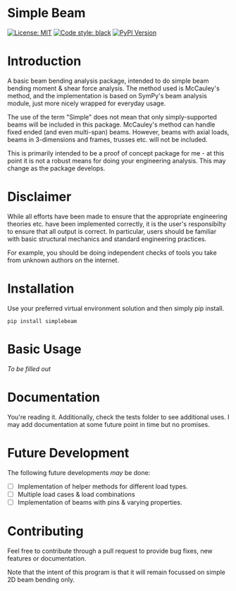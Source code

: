 # Simple Beam

[![License: MIT](https://img.shields.io/badge/License-MIT-blue.svg)](https://opensource.org/licenses/MIT)
[![Code style: black](https://img.shields.io/badge/code%20style-black-000000.svg)](https://github.com/psf/black)
[![PyPI Version](https://img.shields.io/pypi/v/simplebeam)](https://pypi.org/project/simplebeam/)

# Introduction
A basic beam bending analysis package, intended to do simple beam bending moment & shear force analysis. The method used is McCauley's method, and the implementation is based on SymPy's beam analysis module, just more nicely wrapped for everyday usage.

The use of the term "Simple" does not mean that only simply-supported beams will be included in this package. McCauley's method can handle fixed ended (and even multi-span)
 beams. However, beams with axial loads, beams in 3-dimensions and frames, trusses etc. will not be included.

This is primarily intended to be a proof of concept package for me - at this point it is not a robust means for doing your engineering analysis. This may change as the package develops.

# Disclaimer
While all efforts have been made to ensure that the appropriate engineering theories etc. have been implemented correctly, it is the user's responsibilty to ensure that all output is correct. In particular, users should be familiar with basic structural mechanics and standard engineering practices.

For example, you should be doing independent checks of tools you take from unknown authors on the internet.

# Installation

Use your preferred virtual environment solution and then simply pip install.

```pip install simplebeam```

# Basic Usage
*To be filled out*

# Documentation
You're reading it. Additionally, check the tests folder to see additional uses. I may add documentation at some future point in time but no promises. 

# Future Development
The following future developments *may* be done:

- [ ] Implementation of helper methods for different load types.
- [ ] Multiple load cases & load combinations
- [ ] Implementation of beams with pins & varying properties.

# Contributing
Feel free to contribute through a pull request to provide bug fixes, new features or documentation.

Note that the intent of this program is that it will remain focussed on simple 2D beam bending only.